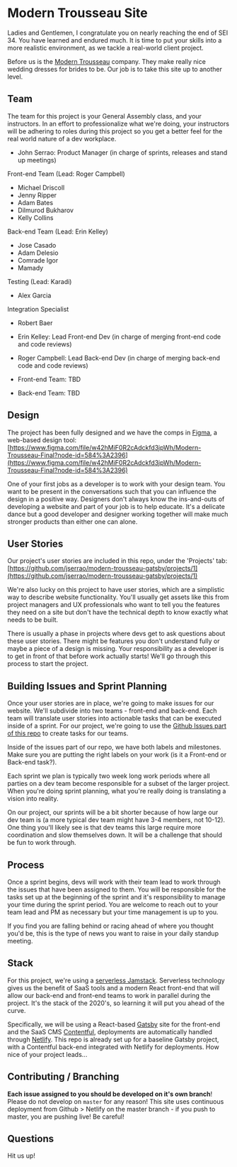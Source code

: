 # Modern Trousseau Site

Ladies and Gentlemen, I congratulate you on nearly reaching the end of SEI 34. You have learned and endured much. It is time to put your skills into a more realistic environment, as we tackle a real-world client project. 

Before us is the [Modern Trousseau](https://www.moderntrousseau.com/) company. They make really nice wedding dresses for brides to be. Our job is to take this site up to another level. 

## Team

The team for this project is your General Assembly class, and your instructors. In an effort to professionalize what we're doing, your instructors will be adhering to roles during this project so you get a better feel for the real world nature of a dev workplace.

- John Serrao: Product Manager (in charge of sprints, releases and stand up meetings)

Front-end Team (Lead: Roger Campbell)
- Michael Driscoll
- Jenny Ripper
- Adam Bates
- Dilmurod Bukharov 
- Kelly Collins

Back-end Team (Lead: Erin Kelley)
- Jose Casado
- Adam Delesio
- Comrade Igor
- Mamady

Testing (Lead: Karadi)
- Alex Garcia

Integration Specialist
- Robert Baer


- Erin Kelley: Lead Front-end Dev (in charge of merging front-end code and code reviews)
- Roger Campbell: Lead Back-end Dev (in charge of merging back-end code and code reviews)
- Front-end Team: TBD
- Back-end Team: TBD

## Design

The project has been fully designed and we have the comps in [Figma](https://www.figma.com), a web-based design tool:
<br>
[https://www.figma.com/file/w42hMiF0R2cAdckfd3jpWh/Modern-Trousseau-Final?node-id=584%3A2396](https://www.figma.com/file/w42hMiF0R2cAdckfd3jpWh/Modern-Trousseau-Final?node-id=584%3A2396)

One of your first jobs as a developer is to work with your design team. You want to be present in the conversations such that you can influence the design in a positive way. Designers don't always know the ins-and-outs of developing a website and part of your job is to help educate. It's a delicate dance but a good developer and designer working together will make much stronger products than either one can alone.

## User Stories

Our project's user stories are included in this repo, under the 'Projects' tab:
<br>
[https://github.com/jserrao/modern-trousseau-gatsby/projects/1](https://github.com/jserrao/modern-trousseau-gatsby/projects/1)

We're also lucky on this project to have user stories, which are a simplistic way to describe website functionality. You'll usually get assets like this from project managers and UX professionals who want to tell you the features they need on a site but don't have the technical depth to know exactly what needs to be built. 

There is usually a phase in projects where devs get to ask questions about these user stories. There might be features you don't understand fully or maybe a piece of a design is missing. Your responsibility as a developer is to get in front of that before work actually starts! We'll go through this process to start the project.

## Building Issues and Sprint Planning

Once your user stories are in place, we're going to make issues for our website. We'll subdivide into two teams - front-end and back-end. Each team will translate user stories into actionable tasks that can be executed inside of a sprint. For our project, we're going to use the [Github Issues part of this repo](https://github.com/jserrao/modern-trousseau-gatsby/issues) to create tasks for our teams.

Inside of the issues part of our repo, we have both labels and milestones. Make sure you are putting the right labels on your work (is it a Front-end or Back-end task?).

Each sprint we plan is typically two week long work periods where all parties on a dev team become responsible for a subset of the larger project. When you're doing sprint planning, what you're really doing is translating a vision into reality.

On our project, our sprints will be a bit shorter because of how large our dev team is (a more typical dev team might have 3-4 members, not 10-12). One thing you'll likely see is that dev teams this large require more coordination and slow themselves down. It will be a challenge that should be fun to work through.

## Process

Once a sprint begins, devs will work with their team lead to work through the issues that have been assigned to them. You will be responsible for the tasks set up at the beginning of the sprint and it's responsibility to manage your time during the sprint period. You are welcome to reach out to your team lead and PM as necessary but your time management is up to you.

If you find you are falling behind or racing ahead of where you thought you'd be, this is the type of news you want to raise in your daily standup meeting. 

## Stack

For this project, we're using a [serverless Jamstack](https://jamstack.org/). Serverless technology gives us the benefit of SaaS tools and a modern React front-end that will allow our back-end and front-end teams to work in parallel during the project. It's the stack of the 2020's, so learning it will put you ahead of the curve.

Specifically, we will be using a React-based [Gatsby](https://www.gatsbyjs.org) site for the front-end and the SaaS CMS [Contentful](https://www.contentful.com), deployments are automatically handled through [Netlify](https://netlify.com). This repo is already set up for a baseline Gatsby project, with a Contentful back-end integrated with Netlify for deployments. How nice of your project leads...

## Contributing / Branching

**Each issue assigned to you should be developed on it's own branch**! Please do not develop on `master` for any reason! This site uses continuous deployment from Github > Netlify on the master branch - if you push to master, you are pushing live! Be careful!

## Questions

Hit us up!
